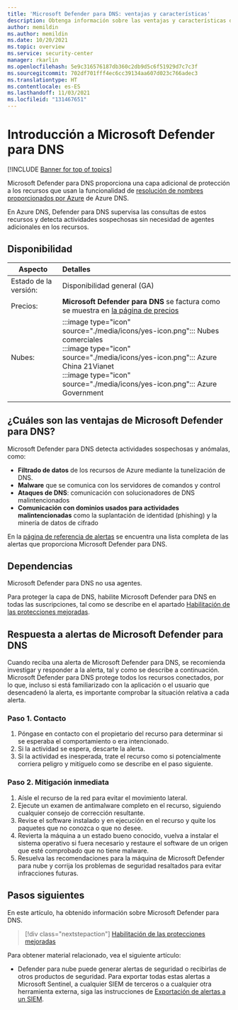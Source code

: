```yaml
---
title: 'Microsoft Defender para DNS: ventajas y características'
description: Obtenga información sobre las ventajas y características de Microsoft Defender para DNS
author: memildin
ms.author: memildin
ms.date: 10/20/2021
ms.topic: overview
ms.service: security-center
manager: rkarlin
ms.openlocfilehash: 5e9c316576187db360c2db9d5c6f51929d7c7c3f
ms.sourcegitcommit: 702df701fff4ec6cc39134aa607d023c766adec3
ms.translationtype: HT
ms.contentlocale: es-ES
ms.lasthandoff: 11/03/2021
ms.locfileid: "131467651"
---
```

# <a name="introduction-to-microsoft-defender-for-dns"></a>Introducción a Microsoft Defender para DNS

[!INCLUDE [Banner for top of topics](./includes/banner.md)]

Microsoft Defender para DNS proporciona una capa adicional de protección a los recursos que usan la funcionalidad de [resolución de nombres proporcionados por Azure](../virtual-network/virtual-networks-name-resolution-for-vms-and-role-instances.md#azure-provided-name-resolution) de Azure DNS. 

En Azure DNS, Defender para DNS supervisa las consultas de estos recursos y detecta actividades sospechosas sin necesidad de agentes adicionales en los recursos.

## <a name="availability"></a>Disponibilidad

|Aspecto|Detalles|
|----|:----|
|Estado de la versión:|Disponibilidad general (GA)|
|Precios:|**Microsoft Defender para DNS** se factura como se muestra en [la página de precios](https://azure.microsoft.com/pricing/details/security-center/)|
|Nubes:|:::image type="icon" source="./media/icons/yes-icon.png"::: Nubes comerciales<br>:::image type="icon" source="./media/icons/yes-icon.png"::: Azure China 21Vianet<br>:::image type="icon" source="./media/icons/yes-icon.png"::: Azure Government|
|||

## <a name="what-are-the-benefits-of-microsoft-defender-for-dns"></a>¿Cuáles son las ventajas de Microsoft Defender para DNS?

Microsoft Defender para DNS detecta actividades sospechosas y anómalas, como:

- **Filtrado de datos** de los recursos de Azure mediante la tunelización de DNS.
- **Malware** que se comunica con los servidores de comandos y control
- **Ataques de DNS**: comunicación con solucionadores de DNS malintencionados 
- **Comunicación con dominios usados para actividades malintencionadas** como la suplantación de identidad (phishing) y la minería de datos de cifrado

En la [página de referencia de alertas](alerts-reference.md#alerts-dns) se encuentra una lista completa de las alertas que proporciona Microsoft Defender para DNS.

## <a name="dependencies"></a>Dependencias

Microsoft Defender para DNS no usa agentes. 

Para proteger la capa de DNS, habilite Microsoft Defender para DNS en todas las suscripciones, tal como se describe en el apartado [Habilitación de las protecciones mejoradas](enable-enhanced-security.md).


## <a name="respond-to-microsoft-defender-for-dns-alerts"></a>Respuesta a alertas de Microsoft Defender para DNS

Cuando reciba una alerta de Microsoft Defender para DNS, se recomienda investigar y responder a la alerta, tal y como se describe a continuación. Microsoft Defender para DNS protege todos los recursos conectados, por lo que, incluso si está familiarizado con la aplicación o el usuario que desencadenó la alerta, es importante comprobar la situación relativa a cada alerta.  


### <a name="step-1-contact"></a>Paso 1. Contacto

1. Póngase en contacto con el propietario del recurso para determinar si se esperaba el comportamiento o era intencionado.
1. Si la actividad se espera, descarte la alerta.
1. Si la actividad es inesperada, trate el recurso como si potencialmente corriera peligro y mitíguelo como se describe en el paso siguiente.

### <a name="step-2-immediate-mitigation"></a>Paso 2. Mitigación inmediata 

1. Aísle el recurso de la red para evitar el movimiento lateral.
1. Ejecute un examen de antimalware completo en el recurso, siguiendo cualquier consejo de corrección resultante.
1. Revise el software instalado y en ejecución en el recurso y quite los paquetes que no conozca o que no desee.
1. Revierta la máquina a un estado bueno conocido, vuelva a instalar el sistema operativo si fuera necesario y restaure el software de un origen que esté comprobado que no tiene malware.
1. Resuelva las recomendaciones para la máquina de Microsoft Defender para nube y corrija los problemas de seguridad resaltados para evitar infracciones futuras.


## <a name="next-steps"></a>Pasos siguientes

En este artículo, ha obtenido información sobre Microsoft Defender para DNS. 

> [!div class="nextstepaction"]
> [Habilitación de las protecciones mejoradas](enable-enhanced-security.md)

Para obtener material relacionado, vea el siguiente artículo: 

- Defender para nube puede generar alertas de seguridad o recibirlas de otros productos de seguridad. Para exportar todas estas alertas a Microsoft Sentinel, a cualquier SIEM de terceros o a cualquier otra herramienta externa, siga las instrucciones de [Exportación de alertas a un SIEM](continuous-export.md).